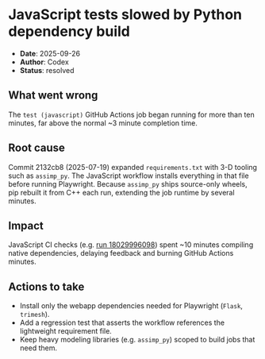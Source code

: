 # JavaScript tests slowed by Python dependency build

- **Date**: 2025-09-26
- **Author**: Codex
- **Status**: resolved

## What went wrong
The `test (javascript)` GitHub Actions job began running for more than ten minutes, far above the
normal ~3 minute completion time.

## Root cause
Commit 2132cb8 (2025-07-19) expanded `requirements.txt` with 3-D tooling such as `assimp_py`. The
JavaScript workflow installs everything in that file before running Playwright. Because `assimp_py`
ships source-only wheels, pip rebuilt it from C++ each run, extending the job runtime by several
minutes.

## Impact
JavaScript CI checks (e.g. [run 18029996098](https://github.com/futuroptimist/flywheel/actions/runs/18029996098/job/51304258464))
spent ~10 minutes compiling native dependencies, delaying feedback and burning GitHub Actions
minutes.

## Actions to take
- Install only the webapp dependencies needed for Playwright (`Flask`, `trimesh`).
- Add a regression test that asserts the workflow references the lightweight requirement file.
- Keep heavy modeling libraries (e.g. `assimp_py`) scoped to build jobs that need them.
